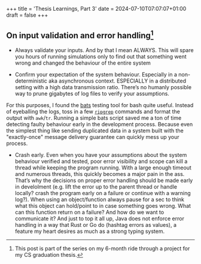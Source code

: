 +++
title = 'Thesis Learnings, Part 3'
date = 2024-07-10T07:07:07+01:00
draft = false
+++

## On input validation and error handling[^1]

* Always validate your inputs. And by that I mean ALWAYS. This will spare you hours of running simulations only to find out that something went wrong and changed the behaviour of the entire system

* Confirm your expectation of the system behaviour. Especially in a non-deterministic aka asynchronous context. ESPECIALLY in a distributed setting with a high data transmission ratio. There’s no humanly possible way to prune gigabytes of log files to verify your assumptions.

For this purposes, I found the [bats](https://github.com/bats-core/bats-core) testing tool for bash quite useful. Instead of eyeballing the logs, toss in a few [`ripgrep`](https://github.com/BurntSushi/ripgrep) commands and format the output with `awk`/`tr`. Running a simple bats script saved me a ton of time detecting faulty behaviour early in the development process. Because even the simplest thing like sending duplicated data in a system built with the "exactly-once" message delivery guarantee can quickly mess up your process.

* Crash early. Even when you have your assumptions about the system behaviour verified and tested, poor error visibility and scope can kill a thread while keeping the program running. With a large enough timeout and numerous threads, this quickly becomes a major pain in the ass. That’s why the decisions on proper error handling should be made early in develolment (e.g. lift the error up to the parent thread or handle locally? crash the program early on a failure or continue with a warning log?). When using an object/function always pause for a sec to think what this object can hold/point to in case something goes wrong. What can this function return on a failure? And how do we want to communicate it? And just to top it all up, Java does not enforce error handling in a way that Rust or Go do (hashtag errors as values), a feature my heart desires as much as a strong typing system.

[^1]: This post is part of the series on my 6-month ride through a project for my CS graduation thesis.
